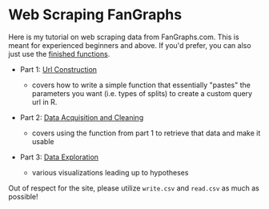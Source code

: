 # Web Scraping FanGraphs
Here is my tutorial on web scraping data from FanGraphs.com. This is meant for experienced beginners and above. If you'd prefer, you can also just use the [finished functions](Finished_Functions.R).

* Part 1: [Url Construction](Pt_1_Url_Construction.md)
  * covers how to write a simple function that essentially "pastes" the parameters you want (i.e. types of splits) to create a custom query url in R.
  
* Part 2: [Data Acquisition and Cleaning](Pt_2_Data_Acquisition_and_Cleaning.md)
  * covers using the function from part 1 to retrieve that data and make it usable
  
* Part 3: [Data Exploration](Pt_3_Data_Exploration.md)
  * various visualizations leading up to hypotheses

Out of respect for the site, please utilize `write.csv` and `read.csv` as much as possible!
